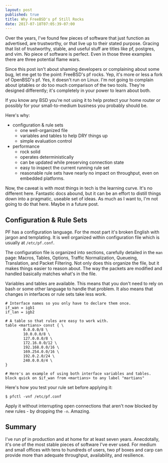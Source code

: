 ```yaml
---
layout: post
published: true
title: Why FreeBSD's pf Still Rocks
date: 2017-07-18T07:05:39-07:00
---
```

Over the years, I've found few pieces of software that just function as
advertised, are trustworthy, or that live up to their stated purpose.
Gracing that list of trustworthy, stable, and useful stuff are titles
like pf, postgres, and vim. No piece of software is perfect. Even in
those three examples there are three potential flame wars.

Since this post isn't about shaming developers or complaining about some
bug, let me get to the point: FreeBSD's pf rocks. Yep, it's more or less
a fork of OpenBSD's pf. Yes, it doesn't run on Linux. I'm not going to
complain about iptables or do too much comparison of the two tools.
They're designed differently; it's completely in your power to learn
about both.

If you know any BSD you're not using it to help protect your home router
or possibly for your small-to-medium business you probably should be.

Here's why:
- configuration & rule sets
  - one well-organized file
  - variables and tables to help DRY things up
  - simple evaluation control
- performance
  - rock solid
  - operates deterministically
  - can be updated while preserving connection state
  - easy to inspect the current running rule set
  - reasonable rule sets have nearly no impact on throughput, even on
  embedded platforms.

Now, the caveat is with most things in tech is the learning curve. It's
no different here.  Fantastic docs abound, but it can be an effort to
distill things down into a pragmatic, useable set of ideas. As much as I
want to, I'm not going to do that here.  Maybe in a future post.

## Configuration & Rule Sets

PF has a configuration language. For the most part it's broken English
with jargon and templating. It is well organized within configuration
file which is usually at `/etc/pf.conf`.

The configuration file is organized into sections, carefully detailed in
the `man` page: Macros, Tables, Options, Traffic Normalization, Queueing,
Translation, and Packet Filtering. Not only does this organize the file,
but it makes things easier to reason about. The way the packets are
modified and handled basically matches what's in the file.

Variables and tables are available. This means that you don't need to
rely on bash or some other language to handle that problem. It also
means that changes in interfaces or rule sets take less work.

``` shell
# Interface names so you only have to declare them once.
if_wan = igb1
if_lan = igb2

# A table so that rules are easy to work with.
table <martians> const { \
        0.0.0.0/8 \
        10.0.0.0/8 \
        127.0.0.0/8 \
        172.16.0.0/12 \
        192.168.0.0/16 \
        169.254.0.0/16 \
        192.0.2.0/24 \
        240.0.0.0/4 \
}

# Here's an example of using both interface variables and tables.
block quick on $if_wan from <martians> to any label "martians"
```

Here's how you test your rule set before applying it:

``` shell
$ pfctl -vnf /etc/pf.conf
``` 

Apply it without interrupting open connections that aren't now blocked
by new rules - by dropping the `-n`. Amazing.

## Summary

I've run pf in production and at home for at least seven
years. Anecdotally, it's one of the most stable pieces of software
I've ever used. For medium and small offices with tens to hundreds of
users, two pf boxes and carp can provide more than adequate throughput,
availability, and resilience.

